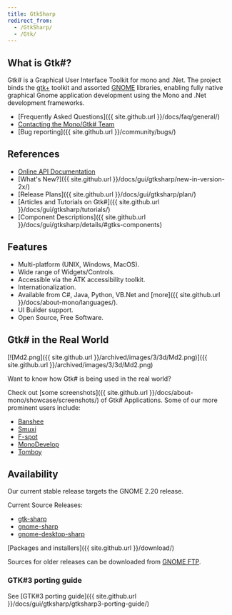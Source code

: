 ```yaml
---
title: GtkSharp
redirect_from:
  - /GtkSharp/
  - /Gtk/
---
```


What is Gtk\#?
--------------

Gtk\# is a Graphical User Interface Toolkit for mono and .Net. The project binds the [gtk+](http://www.gtk.org/) toolkit and assorted [GNOME](http://www.gnome.org/) libraries, enabling fully native graphical Gnome application development using the Mono and .Net development frameworks.

-   [Frequently Asked Questions]({{ site.github.url }}/docs/faq/general/)
-   [Contacting the Mono/Gtk\# Team](http://www.go-mono.com/contact/)
-   [Bug reporting]({{ site.github.url }}/community/bugs/)

References
----------

-   [Online API Documentation](http://www.go-mono.com/docs/monodoc.ashx?link=root:/classlib-gnome)
-   [What's New?]({{ site.github.url }}/docs/gui/gtksharp/new-in-version-2x/)
-   [Release Plans]({{ site.github.url }}/docs/gui/gtksharp/plan/)
-   [Articles and Tutorials on Gtk\#]({{ site.github.url }}/docs/gui/gtksharp/tutorials/)
-   [Component Descriptions]({{ site.github.url }}/docs/gui/gtksharp/details/#gtks-components)

Features
--------

-   Multi-platform (UNIX, Windows, MacOS).
-   Wide range of Widgets/Controls.
-   Accessible via the ATK accessibility toolkit.
-   Internationalization.
-   Available from C\#, Java, Python, VB.Net and [more]({{ site.github.url }}/docs/about-mono/languages/).
-   UI Builder support.
-   Open Source, Free Software.

Gtk\# in the Real World
-----------------------

[![Md2.png]({{ site.github.url }}/archived/images/3/3d/Md2.png)]({{ site.github.url }}/archived/images/3/3d/Md2.png)

Want to know how Gtk\# is being used in the real world?

Check out [some screenshots]({{ site.github.url }}/docs/about-mono/showcase/screenshots/) of Gtk\# Applications. Some of our more prominent users include:

-   [Banshee](http://banshee-project.org/Main_Page)
-   [Smuxi](https://www.smuxi.org/)
-   [F-spot](http://f-spot.org/Main_Page)
-   [MonoDevelop](http://www.monodevelop.com/Main_Page)
-   [Tomboy](http://www.gnome.org/projects/tomboy)

Availability
------------

Our current stable release targets the GNOME 2.20 release.

Current Source Releases:

-   [gtk-sharp](http://ftp.gnome.org/pub/gnome/sources/gtk-sharp/2.12/gtk-sharp-2.12.10.tar.gz)
-   [gnome-sharp](http://ftp.gnome.org/pub/gnome/sources/gnome-sharp/2.24/gnome-sharp-2.24.1.tar.gz)
-   [gnome-desktop-sharp](http://ftp.gnome.org/pub/gnome/sources/gnome-desktop-sharp/2.24/gnome-desktop-sharp-2.24.0.tar.gz)

[Packages and installers]({{ site.github.url }}/download/)

Sources for older releases can be downloaded from [GNOME FTP](http://ftp.gnome.org/pub/gnome/sources/gtk-sharp).

### GTK#3 porting guide

See [GTK#3 porting guide]({{ site.github.url }}/docs/gui/gtksharp/gtksharp3-porting-guide/)
